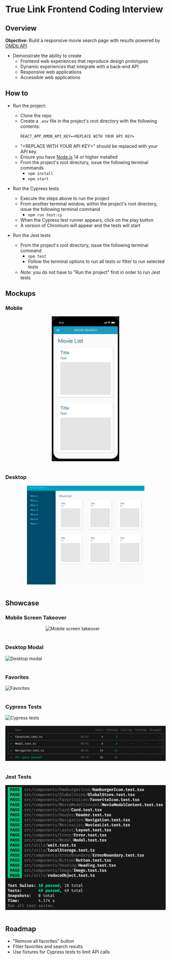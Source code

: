 # True Link Frontend Coding Interview

## Overview

**Objective:** Build a responsive movie search page with results powered by [OMDb API](http://www.omdbapi.com/)

- Demonstrate the ability to create
  - Frontend web experiences that reproduce design prototypes
  - Dynamic experiences that integrate with a back-end API
  - Responsive web applications
  - Accessible web applications

## How to

- Run the project:

  - Clone the repo
  - Create a `.env` file in the project's root directory with the following contents:
    ```txt
    REACT_APP_OMDB_API_KEY=<REPLACE WITH YOUR API KEY>
    ```
  - "&lt;REPLACE WITH YOUR API KEY&gt;" should be replaced with your API key.
  - Ensure you have [Node.js](https://nodejs.org/en/) 14 or higher installed
  - From the project's root directory, issue the following terminal commands
    - `npm install`
    - `npm start`

- Run the Cypress tests

  - Execute the steps above to run the project
  - From another terminal window, within the project's root directory, issue the following terminal command
    - `npm run test:cy`
  - When the Cypress test runner appears, click on the play button
  - A version of Chromium will appear and the tests will start

- Run the Jest tests

  - From the project's root directory, issue the following terminal command
    - `npm test`
    - Follow the terminal options to run all tests or filter to run selected tests
  - _Note:_ you do not have to "Run the project" first in order to run Jest tests

## Mockups

### Mobile

<img src='./readme/mobile-mockup.png' alt='Mobile mockup' style='margin: auto; display: block;'>

<br/>

### Desktop

<img src='./readme/desktop-mockup.png' alt='Mobile mockup' style='margin: auto; display: block;'>

<br/>

## Showcase

### Mobile Screen Takeover

<img src='./readme/screen-takeover.gif' alt='Mobile screen takeover' style='margin: auto; display: block; width: 50%; height: auto;'>

<br/>

### Desktop Modal

<img src='./readme/desktop-modal.gif' alt='Desktop modal' style='margin: auto; display: block;'>

<br/>

### Favorites

<img src='./readme/favorites.gif' alt='Favorites' style='margin: auto; display: block;'>

<br/>

### Cypress Tests

<img src='./readme/cypress-tests.gif' alt='Cypress tests' style='margin: auto; display: block;'>

<br/>

<img src='./readme/cypress-tests-headless.png' alt='Cypress tests' style='margin: auto; display: block;'>

<br/>

### Jest Tests

<img src='./readme/jest-tests.png' alt='Jest tests' style='margin: auto; display: block;'>

<br/>

## Roadmap

- "Remove all favorites" button
- Filter favorites and search results
- Use fixtures for Cypress tests to limit API calls
